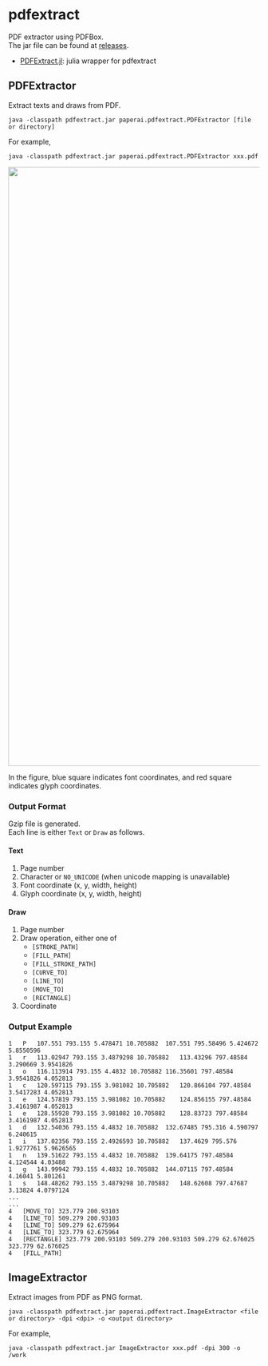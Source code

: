 # pdfextract
PDF extractor using PDFBox.  
The jar file can be found at [releases](https://github.com/paperai/pdfextract/releases).
* [PDFExtract.jl](https://github.com/hshindo/PDFExtract.jl): julia wrapper for pdfextract

## PDFExtractor
Extract texts and draws from PDF.
```
java -classpath pdfextract.jar paperai.pdfextract.PDFExtractor [file or directory]
```

For example,
```
java -classpath pdfextract.jar paperai.pdfextract.PDFExtractor xxx.pdf
```

<p align="center"><img src="https://github.com/paperai/pdfextract/blob/master/PDFExtractor.png" width="1200"></p>

In the figure, blue square indicates font coordinates, and red square indicates glyph coordinates.

### Output Format
Gzip file is generated.  
Each line is either `Text` or `Draw` as follows.

#### Text
1. Page number
1. Character or `NO_UNICODE` (when unicode mapping is unavailable)
1. Font coordinate (x, y, width, height)
1. Glyph coordinate (x, y, width, height)

#### Draw
1. Page number
1. Draw operation, either one of
    * `[STROKE_PATH]`
    * `[FILL_PATH]`
    * `[FILL_STROKE_PATH]`
    * `[CURVE_TO]`
    * `[LINE_TO]`
    * `[MOVE_TO]`
    * `[RECTANGLE]`
1. Coordinate

### Output Example
```
1	P	107.551 793.155 5.478471 10.705882	107.551 795.58496 5.424672 5.8550596
1	r	113.02947 793.155 3.4879298 10.705882	113.43296 797.48584 3.290669 3.9541826
1	o	116.113914 793.155 4.4832 10.705882	116.35601 797.48584 3.9541826 4.052813
1	c	120.597115 793.155 3.981082 10.705882	120.866104 797.48584 3.5417283 4.052813
1	e	124.57819 793.155 3.981082 10.705882	124.856155 797.48584 3.4161987 4.052813
1	e	128.55928 793.155 3.981082 10.705882	128.83723 797.48584 3.4161987 4.052813
1	d	132.54036 793.155 4.4832 10.705882	132.67485 795.316 4.590797 6.240615
1	i	137.02356 793.155 2.4926593 10.705882	137.4629 795.576 1.9277761 5.9626565
1	n	139.51622 793.155 4.4832 10.705882	139.64175 797.48584 4.124544 4.03488
1	g	143.99942 793.155 4.4832 10.705882	144.07115 797.48584 4.16041 5.801261
1	s	148.48262 793.155 3.4879298 10.705882	148.62608 797.47687 3.13824 4.0797124
...
...
4	[MOVE_TO] 323.779 200.93103
4	[LINE_TO] 509.279 200.93103
4	[LINE_TO] 509.279 62.675964
4	[LINE_TO] 323.779 62.675964
4	[RECTANGLE] 323.779 200.93103 509.279 200.93103 509.279 62.676025 323.779 62.676025
4	[FILL_PATH]
```

## ImageExtractor
Extract images from PDF as PNG format.
```
java -classpath pdfextract.jar paperai.pdfextract.ImageExtractor <file or directory> -dpi <dpi> -o <output directory>
```

For example,
```
java -classpath pdfextract.jar ImageExtractor xxx.pdf -dpi 300 -o /work
```
